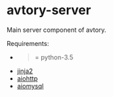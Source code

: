 # avtory-server
Main server component of avtory.

Requirements:

* >= python-3.5
* [jinja2](http://jinja.pocoo.org/)
* [aiohttp](https://github.com/aio-libs/aiohttp)
* [aiomysql](https://github.com/aio-libs/aiomysql)
